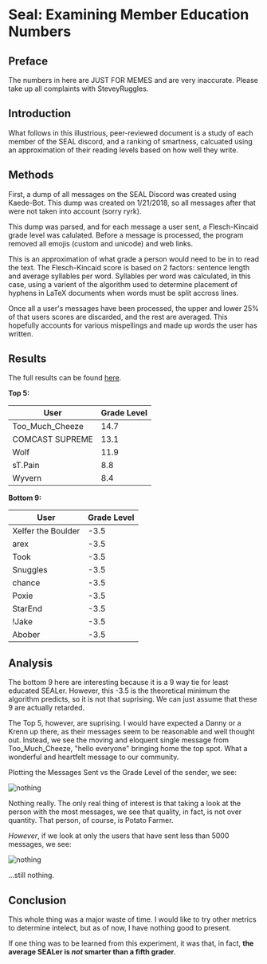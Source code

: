# Seal: Examining Member Education Numbers

## Preface
The numbers in here are JUST FOR MEMES and are very inaccurate. Please take up all complaints with SteveyRuggles. 

## Introduction
What follows in this illustrious, peer-reviewed document is a study of each member of the SEAL discord, and a ranking of smartness, calcuated using an approximation of their reading levels based on how well they write.

## Methods
First, a dump of all messages on the SEAL Discord was created using Kaede-Bot. This dump was created on 1/21/2018, so all messages after that were not taken into account (sorry ryrk).

This dump was parsed, and for each message a user sent, a Flesch-Kincaid grade level was calulated. Before a message is processed, the program removed all emojis (custom and unicode) and web links.

This is an approximation of what grade a person would need to be in to read the text.
The Flesch-Kincaid score is based on 2 factors: sentence length and average syllables per word. Syllables per word was calculated, in this case, using a varient of the algorithm used to determine
placement of hyphens in LaTeX documents when words must be split accross lines.

Once all a user's messages have been processed, the upper and lower 25% of that users scores are discarded, and the rest are averaged.
This hopefully accounts for various mispellings and made up words the user has written.

## Results
The full results can be found [here](../master/reading_level_resources/gradelevels.txt).

**Top 5:**

User | Grade Level 
---------|---------
Too_Much_Cheeze | 14.7 
COMCAST SUPREME | 13.1
Wolf | 11.9 
sT.Pain | 8.8
Wyvern | 8.4

**Bottom 9:**

User | Grade Level 
---------|---------
Xelfer the Boulder | -3.5 
arex | -3.5
Took | -3.5 
Snuggles | -3.5
chance | -3.5
Poxie | -3.5
StarEnd | -3.5
!Jake | -3.5
Abober | -3.5

## Analysis
The bottom 9 here are interesting because it is a 9 way tie for least educated SEALer. However, this -3.5 is the theoretical minimum the algorithm predicts, so it is not that suprising. We can just assume that these 9 are actually retarded.

The Top 5, however, are suprising. I would have expected a Danny or a Krenn up there, as their messages seem to be reasonable and well thought out.
Instead, we see the moving and eloquent single message from Too_Much_Cheeze, "hello everyone" bringing home the top spot. What a wonderful and heartfelt message to our community.

Plotting the Messages Sent vs the Grade Level of the sender, we see:

![nothing](../master/reading_level_resources/chart1.png "Chart 1")

Nothing really. The only real thing of interest is that taking a look at the person with the most messages, we see that quality, in fact, is not over quantity. That person, of course, is Potato Farmer.

*However*, if we look at only the users that have sent less than 5000 messages, we see:


![nothing](../master/reading_level_resources/chart2.png "Chart 2")

...still nothing.

## Conclusion
This whole thing was a major waste of time. I would like to try other metrics to determine intelect, but as of now, I have nothing good to present.

If one thing was to be learned from this experiment, it was that, in fact, **the average SEALer is *not* smarter than a fifth grader**.
